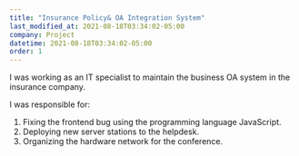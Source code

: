```yaml
---
title: "Insurance Policy& OA Integration System"
last_modified_at: 2021-08-18T03:34:02-05:00
company: Project
datetime: 2021-08-18T03:34:02-05:00
order: 1
---
```


I was working as an IT specialist to maintain the business OA system in the insurance company. 

I was responsible for: 

1. Fixing the frontend bug using the programming language JavaScript. 
2. Deploying new server stations to the helpdesk. 
3. Organizing the hardware network for the conference.
 